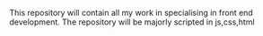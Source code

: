 This repository will contain all my work in specialising in front end development.
The repository will be majorly scripted in js,css,html